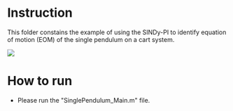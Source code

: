 ﻿# Instruction

This folder constains the example of using the SINDy-PI to identify equation of motion (EOM) of the single pendulum on a cart system.

![](Images/Single_Pendulum_DL.jpg)
# How to run

* Please run the "SinglePendulum_Main.m" file.
